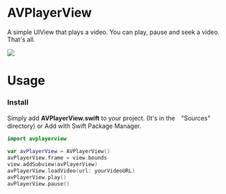 # AVPlayerView
A simple UIView that plays a video.
You can play, pause and seek a video. 
That's all.

<img src=https://github.com/john-rocky/AVPlayerView/assets/23278992/8db73860-044f-4f30-82dd-43afa560c160>

# Usage
### Install
Simply add **AVPlayerView.swift** to your project. (It's in the　"Sources" directory) 
or
Add with Swift Package Manager.

```swift
import avplayerview

var avPlayerView = AVPlayerView()
avPlayerView.frame = view.bounds
view.addSubview(avPlayerView)
avPlayerView.loadVideo(url: yourVideoURL)
avPlayerView.play()
avPlayerView.pause()
```


